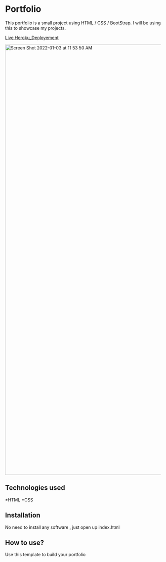# Portfolio

This portfolio is a small project using HTML / CSS / BootStrap. I will be using this to showcase my projects.

[Live Heroku_Deployement](https://portfolio-sheetal.herokuapp.com/)

<img width="1393" alt="Screen Shot 2022-01-03 at 11 53 50 AM" src="https://user-images.githubusercontent.com/96556075/147957576-5818f9af-7bca-43e1-888e-c3807f442ba8.png">


## Technologies used

*HTML
*CSS

## Installation

No need to install any software , just open up index.html

## How to use?

Use this template to build your portfolio
